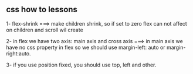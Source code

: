 ## css how to lessons 


1- flex-shrink ===> make children shrink, so if set to zero flex can not affect on children and scroll wil create 

2- in flex we have two axis: main axis and cross axis ===> in main axis we have no css property in flex so we should use margin-left: auto or margin-right:auto. 


3- if you use position fixed, you should use top, left and other.






